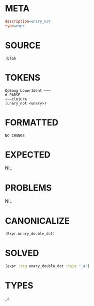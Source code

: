 # META
~~~ini
description=unary_not
type=expr
~~~
# SOURCE
~~~roc
!blah
~~~
# TOKENS
~~~text
OpBang LowerIdent ~~~
# PARSE
~~~clojure
(unary_not <unary>)
~~~
# FORMATTED
~~~roc
NO CHANGE
~~~
# EXPECTED
NIL
# PROBLEMS
NIL
# CANONICALIZE
~~~clojure
(Expr.unary_double_dot)
~~~
# SOLVED
~~~clojure
(expr :tag unary_double_dot :type "_a")
~~~
# TYPES
~~~roc
_a
~~~
